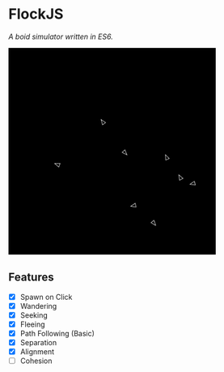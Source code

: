 # FlockJS
_A boid simulator written in ES6._

![progress](progress.gif)

## Features
- [x] Spawn on Click
- [x] Wandering
- [x] Seeking
- [x] Fleeing
- [x] Path Following (Basic)
- [x] Separation
- [x] Alignment
- [ ] Cohesion